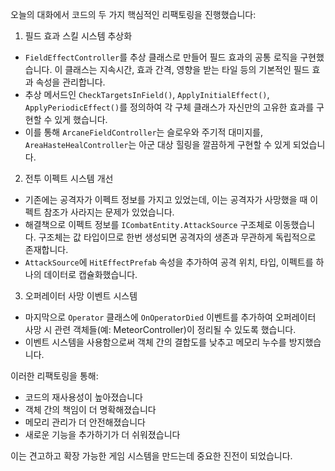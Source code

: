 오늘의 대화에서 코드의 두 가지 핵심적인 리팩토링을 진행했습니다:

1. 필드 효과 스킬 시스템 추상화
- `FieldEffectController`를 추상 클래스로 만들어 필드 효과의 공통 로직을 구현했습니다. 이 클래스는 지속시간, 효과 간격, 영향을 받는 타일 등의 기본적인 필드 효과 속성을 관리합니다.
- 추상 메서드인 `CheckTargetsInField()`, `ApplyInitialEffect()`, `ApplyPeriodicEffect()`를 정의하여 각 구체 클래스가 자신만의 고유한 효과를 구현할 수 있게 했습니다.
- 이를 통해 `ArcaneFieldController`는 슬로우와 주기적 대미지를, `AreaHasteHealController`는 아군 대상 힐링을 깔끔하게 구현할 수 있게 되었습니다.

2. 전투 이펙트 시스템 개선
- 기존에는 공격자가 이펙트 정보를 가지고 있었는데, 이는 공격자가 사망했을 때 이펙트 참조가 사라지는 문제가 있었습니다.
- 해결책으로 이펙트 정보를 `ICombatEntity.AttackSource` 구조체로 이동했습니다. 구조체는 값 타입이므로 한번 생성되면 공격자의 생존과 무관하게 독립적으로 존재합니다.
- `AttackSource`에 `HitEffectPrefab` 속성을 추가하여 공격 위치, 타입, 이펙트를 하나의 데이터로 캡슐화했습니다.

3. 오퍼레이터 사망 이벤트 시스템
- 마지막으로 `Operator` 클래스에 `OnOperatorDied` 이벤트를 추가하여 오퍼레이터 사망 시 관련 객체들(예: MeteorController)이 정리될 수 있도록 했습니다.
- 이벤트 시스템을 사용함으로써 객체 간의 결합도를 낮추고 메모리 누수를 방지했습니다.

이러한 리팩토링을 통해:
- 코드의 재사용성이 높아졌습니다
- 객체 간의 책임이 더 명확해졌습니다
- 메모리 관리가 더 안전해졌습니다
- 새로운 기능을 추가하기가 더 쉬워졌습니다

이는 견고하고 확장 가능한 게임 시스템을 만드는데 중요한 진전이 되었습니다.